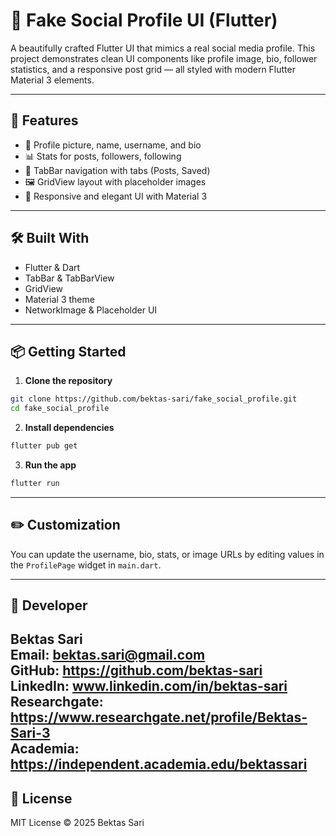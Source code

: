 # 📱 Fake Social Profile UI (Flutter)

A beautifully crafted Flutter UI that mimics a real social media profile. 
This project demonstrates clean UI components like profile image, bio, follower statistics, and a responsive post grid — all styled with modern Flutter Material 3 elements.

---

## 🚀 Features

- 👤 Profile picture, name, username, and bio
- 📊 Stats for posts, followers, following
- 🧭 TabBar navigation with tabs (Posts, Saved)
- 🖼 GridView layout with placeholder images
- 🎨 Responsive and elegant UI with Material 3

---

## 🛠 Built With

- Flutter & Dart  
- TabBar & TabBarView  
- GridView  
- Material 3 theme  
- NetworkImage & Placeholder UI

---

## 📦 Getting Started

1. **Clone the repository**

```bash
git clone https://github.com/bektas-sari/fake_social_profile.git
cd fake_social_profile
```

2. **Install dependencies**

```bash
flutter pub get
```

3. **Run the app**

```bash
flutter run
```

---

## ✏️ Customization

You can update the username, bio, stats, or image URLs by editing values in the `ProfilePage` widget in `main.dart`.

---

## 👤 Developer

**Bektas Sari**  
Email: bektas.sari@gmail.com  <br>
GitHub: https://github.com/bektas-sari <br>
LinkedIn: www.linkedin.com/in/bektas-sari <br>
Researchgate: https://www.researchgate.net/profile/Bektas-Sari-3 <br>
Academia: https://independent.academia.edu/bektassari <br>
---

## 📄 License

MIT License © 2025 Bektas Sari


